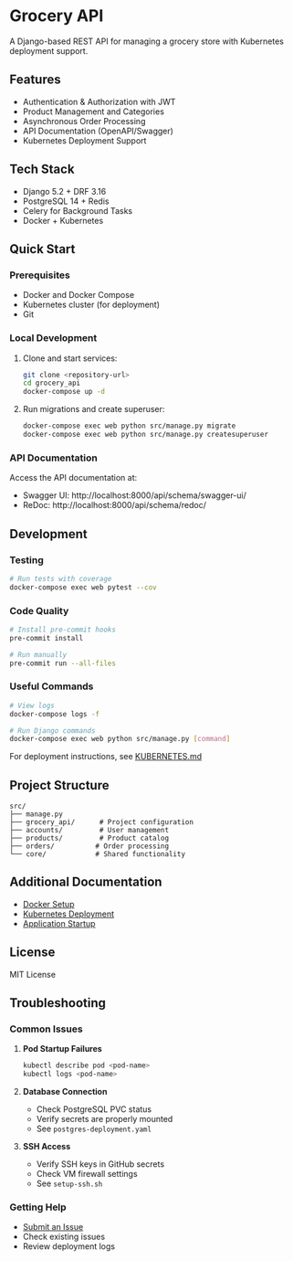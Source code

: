 # Grocery API

A Django-based REST API for managing a grocery store with Kubernetes deployment support.

## Features

- Authentication & Authorization with JWT
- Product Management and Categories
- Asynchronous Order Processing
- API Documentation (OpenAPI/Swagger)
- Kubernetes Deployment Support

## Tech Stack

- Django 5.2 + DRF 3.16
- PostgreSQL 14 + Redis
- Celery for Background Tasks
- Docker + Kubernetes

## Quick Start

### Prerequisites

- Docker and Docker Compose
- Kubernetes cluster (for deployment)
- Git

### Local Development

1. Clone and start services:
   ```bash
   git clone <repository-url>
   cd grocery_api
   docker-compose up -d
   ```

2. Run migrations and create superuser:
   ```bash
   docker-compose exec web python src/manage.py migrate
   docker-compose exec web python src/manage.py createsuperuser
   ```

### API Documentation

Access the API documentation at:
- Swagger UI: http://localhost:8000/api/schema/swagger-ui/
- ReDoc: http://localhost:8000/api/schema/redoc/


## Development

### Testing
```bash
# Run tests with coverage
docker-compose exec web pytest --cov
```

### Code Quality
```bash
# Install pre-commit hooks
pre-commit install

# Run manually
pre-commit run --all-files
```

### Useful Commands
```bash
# View logs
docker-compose logs -f

# Run Django commands
docker-compose exec web python src/manage.py [command]
```

For deployment instructions, see [KUBERNETES.md](KUBERNETES.md)

## Project Structure

```
src/
├── manage.py
├── grocery_api/      # Project configuration
├── accounts/         # User management
├── products/         # Product catalog
├── orders/          # Order processing
└── core/            # Shared functionality
```

## Additional Documentation

- [Docker Setup](DOCKER.md)
- [Kubernetes Deployment](KUBERNETES.md)
- [Application Startup](STARTUP.md)

## License

MIT License

## Troubleshooting

### Common Issues
1. **Pod Startup Failures**
   ```bash
   kubectl describe pod <pod-name>
   kubectl logs <pod-name>
   ```

2. **Database Connection**
   - Check PostgreSQL PVC status
   - Verify secrets are properly mounted
   - See `postgres-deployment.yaml`

3. **SSH Access**
   - Verify SSH keys in GitHub secrets
   - Check VM firewall settings
   - See `setup-ssh.sh`

### Getting Help
- [Submit an Issue](../../issues)
- Check existing issues
- Review deployment logs

